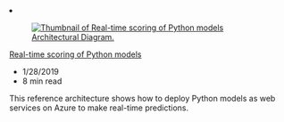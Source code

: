 <!-- This file is automatically generated by build/architectures/build_index.py. Any updates will be lost. -->

<!-- markdownlint-disable MD033 -->

<li class="grid-item item-column" data-categories="AI + Machine Learning Developer Tools ">
<article class="card">
    <div class="card-header has-margin-bottom-none" aria-hidden="true">
        <figure class="image diagram has-height-175 has-overflow-hidden level">
            <a href="/azure/architecture/reference-architectures/ai/real-time-scoring-machine-learning-models"><img src="/azure/architecture/browse/thumbs/real-time-scoring-machine-learning-models.png" class="diagram" alt="Thumbnail of Real-time scoring of Python models Architectural Diagram." data-linktype="relative-path"></a>
        </figure>
    </div>
    <div class="card-content">
        <a class="card-content-title has-margin-top-none" href="/azure/architecture/reference-architectures/ai/real-time-scoring-machine-learning-models">
            <p>Real-time scoring of Python models</p>
        </a>
        <ul class="card-content-metadata">
            <li>1/28/2019</li>
            <li>8 min read</li>
        </ul>
        <p class="card-content-description">This reference architecture shows how to deploy Python models as web services on Azure to make real-time predictions.</p>
        <div class="bottom-to-top-fade is-hidden-mobile"></div>
    </div>
</article>
</li>
